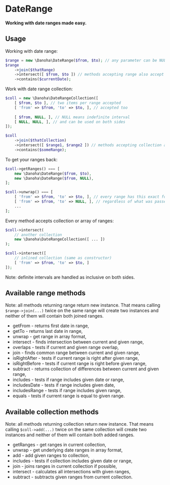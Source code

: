 # DateRange

__Working with date ranges made easy.__

## Usage

Working with date range:

```php
$range = new \Danoha\DateRange($from, $to); // any parameter can be NULL
$range
    ->join($thatRange)
    ->intersect([ $from, $to ]) // methods accepting range also accept array
    ->contains($currentDate);
```

Work with date range collection:

```php
$coll = new \Danoha\DateRangeCollection([
    [ $from, $to ], // two items per range accepted
    [ 'from' => $from, 'to' => $to, ], // accepted too
    
    [ $from, NULL, ], // NULL means indefinite interval
    [ NULL, NULL, ], // and can be used on both sides
]);

$coll
    ->join($thatCollection)
    ->intersect([ $range1, $range2 ]) // methods accepting collection also accept array
    ->contains($someRange);
```

To get your ranges back:

```php
$coll->getRanges() === [
    new \Danoha\DateRange($from, $to),
    new \Danoha\DateRange($from, NULL),
];

$coll->unwrap() === [
    [ 'from' => $from, 'to' => $to, ], // every range has this exact format
    [ 'from' => $from, 'to' => NULL, ], // regardless of what was passed to constructor
    ...
];
```

Every method accepts collection or array of ranges:

```php
$coll->intersect(
    // another collection
    new \Danoha\DateRangeCollection([ ... ])
);

$coll->intersect([
    // inlined collection (same as constructor)
    [ 'from' => $from, 'to' => $to, ]
]);
```

Note: definite intervals are handled as inclusive on both sides.

## Available range methods

Note: all methods returning range return new instance.
That means calling `$range->join(...)` twice on the same
range will create two instances and neither of them will
contain both joined ranges.

- getFrom - returns first date in range,
- getTo - returns last date in range,
- unwrap - get range in array format,
- intersect - finds intersection between current and given range,
- overlaps - tests if current and given range overlap,
- join - finds common range between current and given range,
- isRightAfter - tests if current range is right after given range,
- isRightBefore - tests if current range is right before given range,
- subtract - returns collection of differences between current and given range,
- includes - tests if range includes given date or range,
- includesDate - tests if range includes given date,
- includesRange - tests if range includes given range,
- equals - tests if current range is equal to given range.

## Available collection methods

Note: all methods returning collection return new instance.
That means calling `$coll->add(...)` twice on the same
collection will create two instances and neither of them will
contain both added ranges.

- getRanges - get ranges in current collection,
- unwrap - get underlying date ranges in array format,
- add - add given ranges to collection,
- includes - tests if collection includes given date or range,
- join - joins ranges in current collection if possible,
- intersect - calculates all intersections with given ranges,
- subtract - subtracts given ranges from current collection.